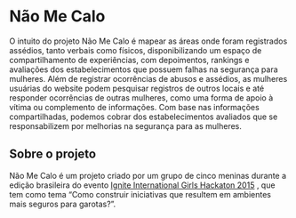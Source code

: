 # Não Me Calo

O intuito do projeto Não Me Calo é mapear as áreas onde foram registrados assédios, tanto verbais como físicos, disponibilizando um espaço de compartilhamento de experiências, com depoimentos, rankings e avaliações dos estabelecimentos que possuem falhas na segurança para mulheres.
Além de registrar ocorrências de abusos e assédios, as mulheres usuárias do website podem pesquisar registros de outros locais e até responder ocorrências de outras mulheres, como uma forma de apoio à vítima ou complemento de informações.
Com base nas informações compartilhadas, podemos cobrar dos estabelecimentos avaliados que se responsabilizem por melhorias na segurança para as mulheres.

## Sobre o projeto

Não Me Calo é um projeto criado por um grupo de cinco meninas durante a edição brasileira do evento [Ignite International Girls Hackaton 2015](http://ignite.globalfundforwomen.org/gallery/ignite-international-girls-hackathon) , que tem como tema “Como construir iniciativas que resultem em ambientes mais seguros para garotas?”.

